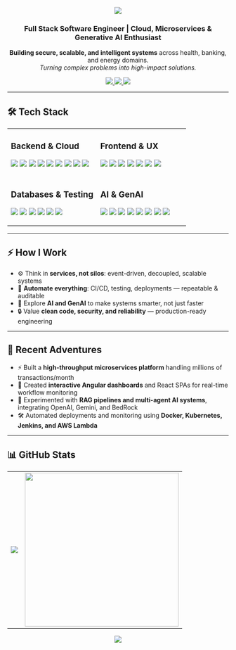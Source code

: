 <p align="center">
  <img src="https://capsule-render.vercel.app/api?type=waving&color=gradient&height=250&section=header&text=Vinay%20Cheekoti&fontSize=60" />
</p>

<h3 align="center">Full Stack Software Engineer | Cloud, Microservices & Generative AI Enthusiast</h3>
<p align="center">
  <strong>Building secure, scalable, and intelligent systems</strong> across health, banking, and energy domains.<br>
  <em>Turning complex problems into high-impact solutions.</em>
</p>

<p align="center">
  <a href="https://www.linkedin.com/in/vinayrajcheekoti/">
    <img src="https://img.shields.io/badge/LinkedIn-0077B5?style=for-the-badge&logo=linkedin&logoColor=white" />
  </a>
  <a href="mailto:vina.yr.o.v.er11@gmail.com">
    <img src="https://img.shields.io/badge/Email-D14836?style=for-the-badge&logo=gmail&logoColor=white" />
  </a>
  <a href="https://github.com/knoxrover">
    <img src="https://img.shields.io/badge/GitHub-181717?style=for-the-badge&logo=github&logoColor=white" />
  </a>
</p>

---

## 🛠 Tech Stack

<table width="100%">
  <tr>
    <td valign="top" width="50%">
      <h3>Backend & Cloud</h3>
      <p>
        <img src="https://img.shields.io/badge/Java-ED8B00?style=for-the-badge&logo=openjdk&logoColor=white" />
        <img src="https://img.shields.io/badge/Spring_Boot-6DB33F?style=for-the-badge&logo=spring-boot&logoColor=white" />
        <img src="https://img.shields.io/badge/Python-3776AB?style=for-the-badge&logo=python&logoColor=white" />
        <img src="https://img.shields.io/badge/Node.js-339933?style=for-the-badge&logo=nodedotjs&logoColor=white" />
        <img src="https://img.shields.io/badge/Kafka-231F20?style=for-the-badge&logo=apachekafka&logoColor=white" />
        <img src="https://img.shields.io/badge/RabbitMQ-FF6600?style=for-the-badge&logo=rabbitmq&logoColor=white" />
        <img src="https://img.shields.io/badge/AWS-232F3E?style=for-the-badge&logo=amazon-aws&logoColor=white" />
        <img src="https://img.shields.io/badge/Docker-2496ED?style=for-the-badge&logo=docker&logoColor=white" />
        <img src="https://img.shields.io/badge/Kubernetes-326CE5?style=for-the-badge&logo=kubernetes&logoColor=white" />
      </p>
    </td>
    <td valign="top" width="50%">
      <h3>Frontend & UX</h3>
      <p>
        <img src="https://img.shields.io/badge/React-20232A?style=for-the-badge&logo=react&logoColor=61DAFB" />
        <img src="https://img.shields.io/badge/Angular-DD0031?style=for-the-badge&logo=angular&logoColor=white" />
        <img src="https://img.shields.io/badge/TypeScript-007ACC?style=for-the-badge&logo=typescript&logoColor=white" />
        <img src="https://img.shields.io/badge/Redux-593D88?style=for-the-badge&logo=redux&logoColor=white" />
        <img src="https://img.shields.io/badge/NgRx-E23237?style=for-the-badge&logo=angular&logoColor=white" />
        <img src="https://img.shields.io/badge/HTML5-E34F26?style=for-the-badge&logo=html5&logoColor=white" />
        <img src="https://img.shields.io/badge/CSS3-1572B6?style=for-the-badge&logo=css3&logoColor=white" />
      </p>
    </td>
  </tr>
  <tr>
    <td valign="top">
      <h3>Databases & Testing</h3>
      <p>
        <img src="https://img.shields.io/badge/MySQL-00000F?style=for-the-badge&logo=mysql&logoColor=white" />
        <img src="https://img.shields.io/badge/PostgreSQL-316192?style=for-the-badge&logo=postgresql&logoColor=white" />
        <img src="https://img.shields.io/badge/MongoDB-4EA94B?style=for-the-badge&logo=mongodb&logoColor=white" />
        <img src="https://img.shields.io/badge/JUnit5-25A162?style=for-the-badge&logo=junit5&logoColor=white" />
        <img src="https://img.shields.io/badge/Jest-C21325?style=for-the-badge&logo=jest&logoColor=white" />
        <img src="https://img.shields.io/badge/Cypress-17202C?style=for-the-badge&logo=cypress&logoColor=white" />
      </p>
    </td>
    <td valign="top">
      <h3>AI & GenAI</h3>
      <p>
        <img src="https://img.shields.io/badge/LangChain-020101?style=for-the-badge&logo=langchain&logoColor=white" />
        <img src="https://img.shields.io/badge/OpenAI-412991?style=for-the-badge&logo=openai&logoColor=white" />
        <img src="https://img.shields.io/badge/Gemini-8B5CF6?style=for-the-badge&logo=google&logoColor=white" />
        <img src="https://img.shields.io/badge/BedRock-FF6B6B?style=for-the-badge&logo=aws&logoColor=white" />
        <img src="https://img.shields.io/badge/RAG-00BFFF?style=for-the-badge" />
        <img src="https://img.shields.io/badge/Multi-Agent_AI-FF8C00?style=for-the-badge" />
        <img src="https://img.shields.io/badge/NLP-9B59B6?style=for-the-badge" />
        <img src="https://img.shields.io/badge/AWS_SageMaker-FF9900?style=for-the-badge&logo=amazonaws&logoColor=white" />
      </p>
    </td>
  </tr>
</table>

---

## ⚡ How I Work

- ⚙️ Think in **services, not silos**: event-driven, decoupled, scalable systems  
- 🤖 **Automate everything**: CI/CD, testing, deployments — repeatable & auditable  
- 🧠 Explore **AI and GenAI** to make systems smarter, not just faster  
- 🔒 Value **clean code, security, and reliability** — production-ready engineering

---

## 🚀 Recent Adventures

- ⚡ Built a **high-throughput microservices platform** handling millions of transactions/month  
- 🎨 Created **interactive Angular dashboards** and React SPAs for real-time workflow monitoring  
- 🤖 Experimented with **RAG pipelines and multi-agent AI systems**, integrating OpenAI, Gemini, and BedRock  
- 🛠 Automated deployments and monitoring using **Docker, Kubernetes, Jenkins, and AWS Lambda**

---

## 📊 GitHub Stats

<table align="center">
<tr>
<td>
  <img src="https://github-readme-stats.vercel.app/api?username=knoxrover&show_icons=true&theme=radical&count_private=true&include_all_commits=true&hide_border=false" />
</td>
<td>
  <img src="https://github-readme-stats.vercel.app/api/top-langs/?username=knoxrover&layout=compact&theme=radical&hide_border=false&langs_count=8" width="350"/>
</td>
</tr>
</table>

<p align="center">
  <img src="https://github-profile-trophy.vercel.app/?username=knoxrover&theme=radical&no-frame=true&no-bg=true&margin-w=4&column=4&exclude=issues,reviews" />
</p>
